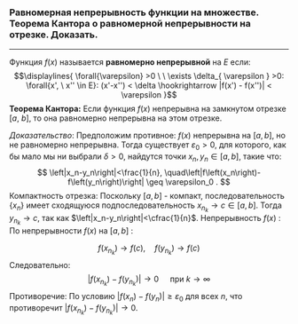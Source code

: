 ### Равномерная непрерывность функции на множестве. Теорема Кантора о равномерной непрерывности на отрезке. Доказать.
---
Функция ${\displaystyle f(x)}$ называется **равномерно непрерывной** на ${\displaystyle E}$ если:
$$\displaylines{
 \forall{\varepsilon} >0 \ \  \exists \delta_{ \varepsilon } >0: \forall{x', \ x'' \in E}: (x'-x'') < \delta \hookrightarrow |f(x') - f(x'')| < \varepsilon
}$$
**Теорема Кантора:**
Если функция ${\displaystyle f(x)}$ непрерывна на замкнутом отрезке ${\displaystyle [a, \ b]}$, то она равномерно непрерывна на этом отрезке.

*Доказательство*:
Предположим противное: $f(x)$ непрерывна на $[a, b]$, но не равномерно непрерывна. Тогда существует $\varepsilon_0>0$, для которого, как бы мало мы ни выбрали $\delta>0$, найдутся точки $x_n, y_n \in[a, b]$, такие что:
$$
\left|x_n-y_n\right|<\frac{1}{n}, \quad\left|f\left(x_n\right)-f\left(y_n\right)\right| \geq \varepsilon_0 .
$$
 Компактность отрезка: Поскольку $[a, b]$ - компакт, последовательность $\left\{x_n\right\}$ имеет сходящуюся подпоследовательность $x_{n_k} \rightarrow c \in[a, b]$. Тогда $y_{n_k} \rightarrow c$, так как $\left|x_n-y_n\right|<\cfrac{1}{n}$.
Непрерывность $f(x)$ : По непрерывности $f(x)$ на $[a, b]$ :

$$
f\left(x_{n_k}\right) \rightarrow f(c), \quad f\left(y_{n_k}\right) \rightarrow f(c)
$$
Следовательно:
$$
\left|f\left(x_{n_k}\right)-f\left(y_{n_k}\right)\right| \rightarrow 0 \quad \text { при } k \rightarrow \infty
$$
Противоречие: По условию $\left|f\left(x_n\right)-f\left(y_n\right)\right| \geq \varepsilon_0$ для всех $n$, что противоречит $\left|f\left(x_{n_k}\right)-f\left(y_{n_k}\right)\right| \rightarrow 0$.
